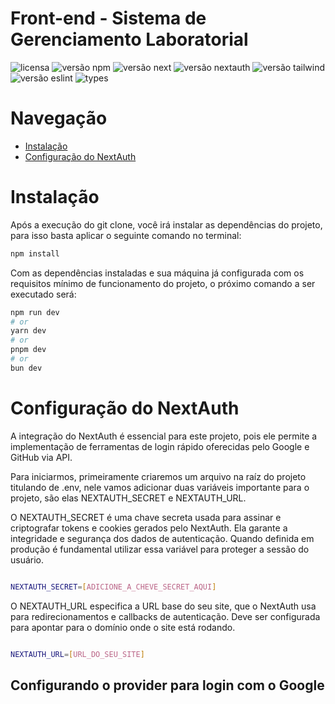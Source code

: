 <h1> 
	Front-end - Sistema de Gerenciamento Laboratorial
</h1>

![licensa](https://img.shields.io/badge/license-MIT-green)
![versão npm](https://img.shields.io/badge/npm-v10.2.4-blue)
![versão next](https://img.shields.io/badge/next-v14.2.7-blue)
![versão nextauth](https://img.shields.io/badge/nextauth-v5.0.0beta-blue)
![versão tailwind](https://img.shields.io/badge/tailwindcss-v^3.4.10-blue)
![versão eslint](https://img.shields.io/badge/eslints-v^8-blue)
![types](https://img.shields.io/badge/types-TypeScript-blue)



<h1> 
	Navegação
</h1>

<!--ts-->
   * [Instalação](#instalacao)
   * [Configuração do NextAuth](#nextauth)
<!--te-->

<h1 id='instalacao'>
    Instalação
</h1>

<p>
    Após a execução do git clone, você irá instalar as dependências do projeto, para isso basta aplicar o seguinte comando no terminal:
</p>

```bash
npm install
```

<p>
    Com as dependências instaladas e sua máquina já configurada com os requisitos mínimo de funcionamento do projeto, o próximo comando a ser executado será:
</p>

```bash
npm run dev
# or
yarn dev
# or
pnpm dev
# or
bun dev
```

<h1 id='nextauth'>
    Configuração do NextAuth
</h1>
<p>
    A integração do NextAuth é essencial para este projeto, pois ele permite a implementação de ferramentas de login rápido oferecidas pelo Google e GitHub via API.
</p>
<p>
    Para iniciarmos, primeiramente criaremos um arquivo na raíz do projeto titulando de .env, nele vamos adicionar duas variáveis importante para o projeto, são elas NEXTAUTH_SECRET e NEXTAUTH_URL.
</p>
<p>
    O NEXTAUTH_SECRET é uma chave secreta usada para assinar e criptografar tokens e cookies gerados pelo NextAuth. Ela garante a integridade e segurança dos dados de autenticação. Quando definida em produção é fundamental utilizar essa variável para proteger a sessão do usuário.
</p>

```bash

NEXTAUTH_SECRET=[ADICIONE_A_CHEVE_SECRET_AQUI]

```

<p>
    O NEXTAUTH_URL especifica a URL base do seu site, que o NextAuth usa para redirecionamentos e callbacks de autenticação. Deve ser configurada para apontar para o domínio onde o site está rodando.
</p>

```bash

NEXTAUTH_URL=[URL_DO_SEU_SITE]

```

<h2>
    Configurando o provider para login com o Google
</h2>
